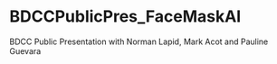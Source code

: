 # BDCCPublicPres_FaceMaskAI
BDCC Public Presentation with Norman Lapid, Mark Acot and Pauline Guevara
